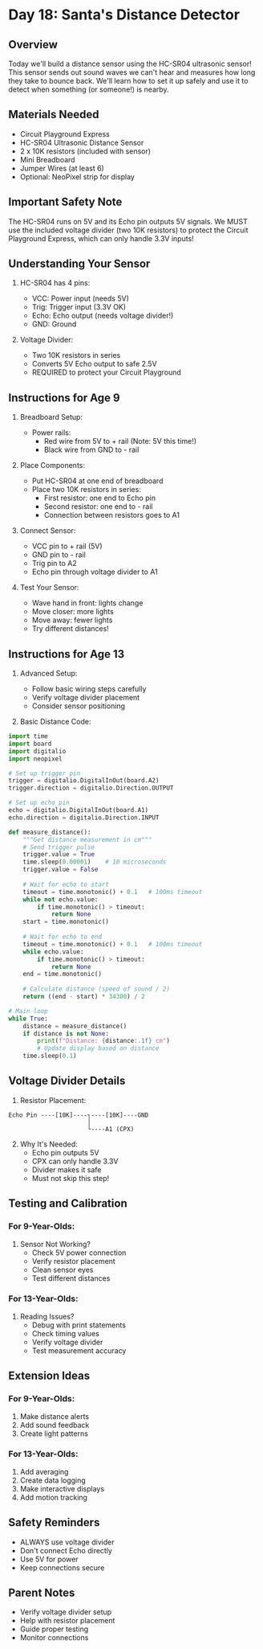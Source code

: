 # Day 18: Santa's Distance Detector

## Overview
Today we'll build a distance sensor using the HC-SR04 ultrasonic sensor! This sensor sends out sound waves we can't hear and measures how long they take to bounce back. We'll learn how to set it up safely and use it to detect when something (or someone!) is nearby.

## Materials Needed
- Circuit Playground Express
- HC-SR04 Ultrasonic Distance Sensor
- 2 x 10K resistors (included with sensor)
- Mini Breadboard
- Jumper Wires (at least 6)
- Optional: NeoPixel strip for display

## Important Safety Note
The HC-SR04 runs on 5V and its Echo pin outputs 5V signals. We MUST use the included voltage divider (two 10K resistors) to protect the Circuit Playground Express, which can only handle 3.3V inputs!

## Understanding Your Sensor
1. HC-SR04 has 4 pins:
   - VCC: Power input (needs 5V)
   - Trig: Trigger input (3.3V OK)
   - Echo: Echo output (needs voltage divider!)
   - GND: Ground

2. Voltage Divider:
   - Two 10K resistors in series
   - Converts 5V Echo output to safe 2.5V
   - REQUIRED to protect your Circuit Playground

## Instructions for Age 9

1. Breadboard Setup:
   - Power rails:
     - Red wire from 5V to + rail (Note: 5V this time!)
     - Black wire from GND to - rail

2. Place Components:
   - Put HC-SR04 at one end of breadboard
   - Place two 10K resistors in series:
     - First resistor: one end to Echo pin
     - Second resistor: one end to - rail
     - Connection between resistors goes to A1

3. Connect Sensor:
   - VCC pin to + rail (5V)
   - GND pin to - rail
   - Trig pin to A2
   - Echo pin through voltage divider to A1

4. Test Your Sensor:
   - Wave hand in front: lights change
   - Move closer: more lights
   - Move away: fewer lights
   - Try different distances!

## Instructions for Age 13

1. Advanced Setup:
   - Follow basic wiring steps carefully
   - Verify voltage divider placement
   - Consider sensor positioning

2. Basic Distance Code:
```python
import time
import board
import digitalio
import neopixel

# Set up trigger pin
trigger = digitalio.DigitalInOut(board.A2)
trigger.direction = digitalio.Direction.OUTPUT

# Set up echo pin
echo = digitalio.DigitalInOut(board.A1)
echo.direction = digitalio.Direction.INPUT

def measure_distance():
    """Get distance measurement in cm"""
    # Send trigger pulse
    trigger.value = True
    time.sleep(0.00001)    # 10 microseconds
    trigger.value = False
    
    # Wait for echo to start
    timeout = time.monotonic() + 0.1   # 100ms timeout
    while not echo.value:
        if time.monotonic() > timeout:
            return None
    start = time.monotonic()
    
    # Wait for echo to end
    timeout = time.monotonic() + 0.1   # 100ms timeout
    while echo.value:
        if time.monotonic() > timeout:
            return None
    end = time.monotonic()
    
    # Calculate distance (speed of sound / 2)
    return ((end - start) * 34300) / 2

# Main loop
while True:
    distance = measure_distance()
    if distance is not None:
        print(f"Distance: {distance:.1f} cm")
        # Update display based on distance
    time.sleep(0.1)
```

## Voltage Divider Details

1. Resistor Placement:
```
Echo Pin ----[10K]----┐----[10K]----GND
                      │
                      └----A1 (CPX)
```

2. Why It's Needed:
   - Echo pin outputs 5V
   - CPX can only handle 3.3V
   - Divider makes it safe
   - Must not skip this step!

## Testing and Calibration

### For 9-Year-Olds:
1. Sensor Not Working?
   - Check 5V power connection
   - Verify resistor placement
   - Clean sensor eyes
   - Test different distances

### For 13-Year-Olds:
1. Reading Issues?
   - Debug with print statements
   - Check timing values
   - Verify voltage divider
   - Test measurement accuracy

## Extension Ideas

### For 9-Year-Olds:
1. Make distance alerts
2. Add sound feedback
3. Create light patterns

### For 13-Year-Olds:
1. Add averaging
2. Create data logging
3. Make interactive displays
4. Add motion tracking

## Safety Reminders
- ALWAYS use voltage divider
- Don't connect Echo directly
- Use 5V for power
- Keep connections secure

## Parent Notes
- Verify voltage divider setup
- Help with resistor placement
- Guide proper testing
- Monitor connections

